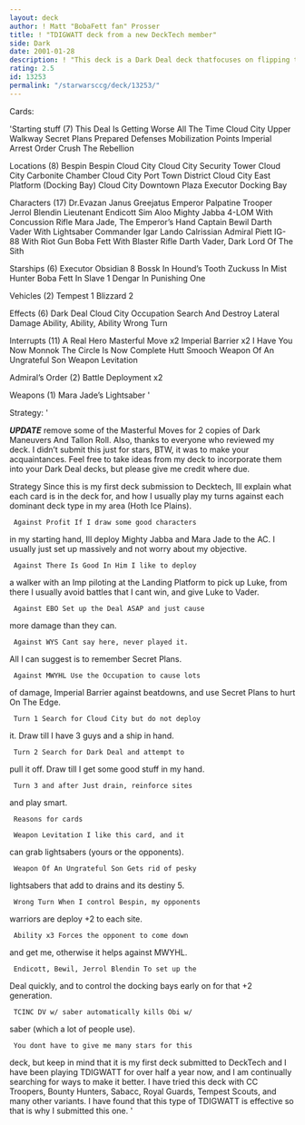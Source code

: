 ```yaml
---
layout: deck
author: ! Matt "BobaFett fan" Prosser
title: ! "TDIGWATT deck from a new DeckTech member"
side: Dark
date: 2001-01-28
description: ! "This deck is a Dark Deal deck thatfocuses on flipping the objective. Ihave decent power and good sites."
rating: 2.5
id: 13253
permalink: "/starwarsccg/deck/13253/"
---
```

Cards: 

'Starting stuff (7)
This Deal Is Getting Worse All The Time
Cloud City Upper Walkway
Secret Plans
Prepared Defenses
Mobilization Points
Imperial Arrest Order
Crush The Rebellion

Locations (8)
Bespin
Bespin Cloud City
Cloud City Security Tower
Cloud City Carbonite Chamber
Cloud City Port Town District
Cloud City East Platform (Docking Bay)
Cloud City Downtown Plaza
Executor Docking Bay

Characters (17)
Dr.Evazan
Janus Greejatus
Emperor Palpatine
Trooper Jerrol Blendin
Lieutenant Endicott
Sim Aloo
Mighty Jabba
4-LOM With Concussion Rifle
Mara Jade, The Emperor’s Hand
Captain Bewil
Darth Vader With Lightsaber
Commander Igar
Lando Calrissian
Admiral Piett
IG-88 With Riot Gun
Boba Fett With Blaster Rifle
Darth Vader, Dark Lord Of The Sith

Starships (6)
Executor
Obsidian 8
Bossk In Hound’s Tooth
Zuckuss In Mist Hunter
Boba Fett In Slave 1
Dengar In Punishing One

Vehicles (2)
Tempest 1
Blizzard 2

Effects (6)
Dark Deal
Cloud City Occupation
Search And Destroy
Lateral Damage
Ability, Ability, Ability
Wrong Turn

Interrupts (11)
A Real Hero
Masterful Move x2
Imperial Barrier x2
I Have You Now
Monnok
The Circle Is Now Complete
Hutt Smooch
Weapon Of An Ungrateful Son
Weapon Levitation

Admiral’s Order (2)
Battle Deployment x2

Weapons (1)
Mara Jade’s Lightsaber
'

Strategy: '

*****UPDATE***** remove some of the Masterful
Moves for 2 copies of Dark Maneuvers And Tallon
Roll. Also, thanks to everyone who reviewed my
deck. I didn’t submit this just for stars, BTW, it was
to make your acquaintances. Feel free to take ideas
from my deck to incorporate them into your Dark
Deal decks, but please give me credit where due.

Strategy Since this is my first deck submission
to Decktech, Ill explain what each card is in the
deck for, and how I usually play my turns against
each dominant deck type in my area (Hoth Ice
Plains).

     Against Profit If I draw some good characters
in my starting hand, Ill deploy Mighty Jabba and
Mara Jade to the AC. I usually just set up massively
and not worry about my objective.

     Against There Is Good In Him I like to deploy
a walker with an Imp piloting at the Landing Platform
to pick up Luke, from there I usually avoid battles
that I cant win, and give Luke to Vader.

     Against EBO Set up the Deal ASAP and just cause
more damage than they can.

     Against WYS Cant say here, never played it.
All I can suggest is to remember Secret Plans.

     Against MWYHL Use the Occupation to cause lots
of damage, Imperial Barrier against beatdowns,
and use Secret Plans to hurt On The Edge.

     Turn 1 Search for Cloud City but do not deploy
it. Draw till I have 3 guys and a ship in hand.

     Turn 2 Search for Dark Deal and attempt to
pull it off. Draw till I get some good stuff in my
hand.

     Turn 3 and after Just drain, reinforce sites
and play smart.

     Reasons for cards

     Weapon Levitation I like this card, and it
can grab lightsabers (yours or the opponents).

     Weapon Of An Ungrateful Son Gets rid of pesky
lightsabers that add to drains and its destiny 5.

     Wrong Turn When I control Bespin, my opponents
warriors are deploy +2 to each site.

     Ability x3 Forces the opponent to come down
and get me, otherwise it helps against MWYHL.

     Endicott, Bewil, Jerrol Blendin To set up the
Deal quickly, and to control the docking bays early
on for that +2 generation.

     TCINC DV w/ saber automatically kills Obi w/
saber (which a lot of people use).

     You dont have to give me many stars for this
deck, but keep in mind that it is my first deck
submitted to DeckTech and I have been playing
TDIGWATT for over half a year now, and I am continually
searching for ways to make it better. I have tried
this deck with CC Troopers, Bounty Hunters, Sabacc,
Royal Guards, Tempest Scouts, and many other variants.
I have found that this type of TDIGWATT is effective
so that is why I submitted this one.  '
